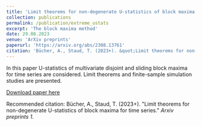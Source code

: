 ```yaml
---
title: 'Limit theorems for non-degenerate U-statistics of block maxima for time series'
collection: publications
permalink: /publication/extreme_ustats
excerpt: 'The block maxima method'
date: 29.08.2023
venue: 'ArXiv preprints'
paperurl: 'https://arxiv.org/abs/2308.13761'
citation: 'Bücher, A., Staud, T. (2023+). &quot;Limit theorems for non-degenerate U-statistics of block maxima for time series &quot; <i>ArXiv preprints</i>.'
---
```

In this paper U-statistics of multivariate disjoint and sliding block maxima for time series are considered. Limit theorems and finite-sample simulation studies are presented.

[Download paper here](https://arxiv.org/pdf/2308.13761)

Recommended citation: Bücher, A., Staud, T. (2023+). "Limit theorems for non-degenerate U-statistics of block maxima for time series." <i>Arxiv preprints 1</i>.
